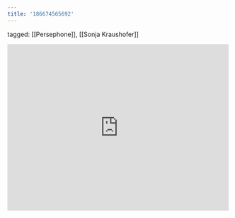 ```yaml
---
title: '186674565692'
---
```

tagged: [[Persephone]], [[Sonja Kraushofer]]
<iframe allow="accelerometer; autoplay; clipboard-write; encrypted-media; gyroscope; picture-in-picture" allowfullscreen="" frameborder="0" height="375" id="youtube_iframe" src="https://www.youtube.com/embed/8AyC8nBFPiY?feature=oembed&amp;enablejsapi=1&amp;origin=https://safe.txmblr.com&amp;wmode=opaque" width="500"></iframe>